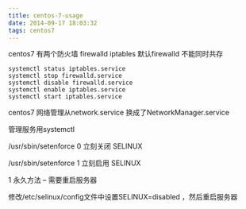 ```yaml
---
title: centos-7-usage
date: 2014-09-17 18:03:32
tags: centos7
---
```

centos7 有两个防火墙 firewalld iptables 默认firewalld 不能同时共存

	systemctl status iptables.service
	systemctl stop firewalld.service
	systemctl disable firewalld.service
	systemctl enable iptables.service
	systemctl start iptables.service

centos7 网络管理从network.service 换成了NetworkManager.service

管理服务用systemctl

/usr/sbin/setenforce 0 立刻关闭 SELINUX

/usr/sbin/setenforce 1 立刻启用 SELINUX

1 永久方法 – 需要重启服务器

修改/etc/selinux/config文件中设置SELINUX=disabled ，然后重启服务器
